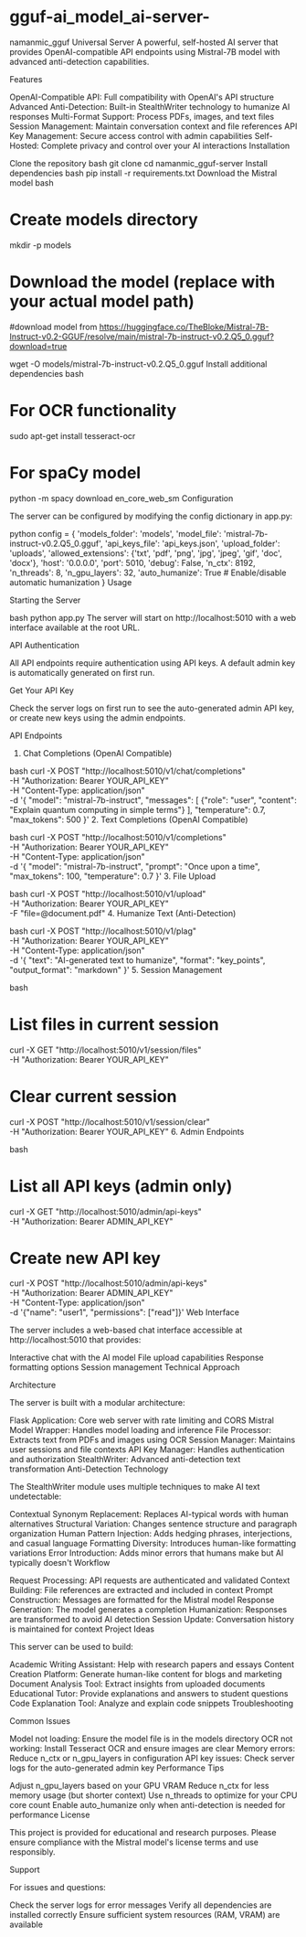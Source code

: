# gguf-ai_model_ai-server-

namanmic_gguf Universal Server
A powerful, self-hosted AI server that provides OpenAI-compatible API endpoints using Mistral-7B model with advanced anti-detection capabilities.

Features

OpenAI-Compatible API: Full compatibility with OpenAI's API structure
Advanced Anti-Detection: Built-in StealthWriter technology to humanize AI responses
Multi-Format Support: Process PDFs, images, and text files
Session Management: Maintain conversation context and file references
API Key Management: Secure access control with admin capabilities
Self-Hosted: Complete privacy and control over your AI interactions
Installation

Clone the repository
bash
git clone <your-repo-url>
cd namanmic_gguf-server
Install dependencies
bash
pip install -r requirements.txt
Download the Mistral model
bash
# Create models directory
mkdir -p models

# Download the model (replace with your actual model path)

#download model from https://huggingface.co/TheBloke/Mistral-7B-Instruct-v0.2-GGUF/resolve/main/mistral-7b-instruct-v0.2.Q5_0.gguf?download=true

wget -O models/mistral-7b-instruct-v0.2.Q5_0.gguf <model-download-url>
Install additional dependencies
bash
# For OCR functionality
sudo apt-get install tesseract-ocr

# For spaCy model
python -m spacy download en_core_web_sm
Configuration

The server can be configured by modifying the config dictionary in app.py:

python
config = {
    'models_folder': 'models',
    'model_file': 'mistral-7b-instruct-v0.2.Q5_0.gguf',
    'api_keys_file': 'api_keys.json',
    'upload_folder': 'uploads',
    'allowed_extensions': {'txt', 'pdf', 'png', 'jpg', 'jpeg', 'gif', 'doc', 'docx'},
    'host': '0.0.0.0',
    'port': 5010,
    'debug': False,
    'n_ctx': 8192,
    'n_threads': 8,
    'n_gpu_layers': 32,
    'auto_humanize': True  # Enable/disable automatic humanization
}
Usage

Starting the Server

bash
python app.py
The server will start on http://localhost:5010 with a web interface available at the root URL.

API Authentication

All API endpoints require authentication using API keys. A default admin key is automatically generated on first run.

Get Your API Key

Check the server logs on first run to see the auto-generated admin API key, or create new keys using the admin endpoints.

API Endpoints

1. Chat Completions (OpenAI Compatible)

bash
curl -X POST "http://localhost:5010/v1/chat/completions" \
  -H "Authorization: Bearer YOUR_API_KEY" \
  -H "Content-Type: application/json" \
  -d '{
    "model": "mistral-7b-instruct",
    "messages": [
      {"role": "user", "content": "Explain quantum computing in simple terms"}
    ],
    "temperature": 0.7,
    "max_tokens": 500
  }'
2. Text Completions (OpenAI Compatible)

bash
curl -X POST "http://localhost:5010/v1/completions" \
  -H "Authorization: Bearer YOUR_API_KEY" \
  -H "Content-Type: application/json" \
  -d '{
    "model": "mistral-7b-instruct",
    "prompt": "Once upon a time",
    "max_tokens": 100,
    "temperature": 0.7
  }'
3. File Upload

bash
curl -X POST "http://localhost:5010/v1/upload" \
  -H "Authorization: Bearer YOUR_API_KEY" \
  -F "file=@document.pdf"
4. Humanize Text (Anti-Detection)

bash
curl -X POST "http://localhost:5010/v1/plag" \
  -H "Authorization: Bearer YOUR_API_KEY" \
  -H "Content-Type: application/json" \
  -d '{
    "text": "AI-generated text to humanize",
    "format": "key_points",
    "output_format": "markdown"
  }'
5. Session Management

bash
# List files in current session
curl -X GET "http://localhost:5010/v1/session/files" \
  -H "Authorization: Bearer YOUR_API_KEY"

# Clear current session
curl -X POST "http://localhost:5010/v1/session/clear" \
  -H "Authorization: Bearer YOUR_API_KEY"
6. Admin Endpoints

bash
# List all API keys (admin only)
curl -X GET "http://localhost:5010/admin/api-keys" \
  -H "Authorization: Bearer ADMIN_API_KEY"

# Create new API key
curl -X POST "http://localhost:5010/admin/api-keys" \
  -H "Authorization: Bearer ADMIN_API_KEY" \
  -H "Content-Type: application/json" \
  -d '{"name": "user1", "permissions": ["read"]}'
Web Interface

The server includes a web-based chat interface accessible at http://localhost:5010 that provides:

Interactive chat with the AI model
File upload capabilities
Response formatting options
Session management
Technical Approach

Architecture

The server is built with a modular architecture:

Flask Application: Core web server with rate limiting and CORS
Mistral Model Wrapper: Handles model loading and inference
File Processor: Extracts text from PDFs and images using OCR
Session Manager: Maintains user sessions and file contexts
API Key Manager: Handles authentication and authorization
StealthWriter: Advanced anti-detection text transformation
Anti-Detection Technology

The StealthWriter module uses multiple techniques to make AI text undetectable:

Contextual Synonym Replacement: Replaces AI-typical words with human alternatives
Structural Variation: Changes sentence structure and paragraph organization
Human Pattern Injection: Adds hedging phrases, interjections, and casual language
Formatting Diversity: Introduces human-like formatting variations
Error Introduction: Adds minor errors that humans make but AI typically doesn't
Workflow

Request Processing: API requests are authenticated and validated
Context Building: File references are extracted and included in context
Prompt Construction: Messages are formatted for the Mistral model
Response Generation: The model generates a completion
Humanization: Responses are transformed to avoid AI detection
Session Update: Conversation history is maintained for context
Project Ideas

This server can be used to build:

Academic Writing Assistant: Help with research papers and essays
Content Creation Platform: Generate human-like content for blogs and marketing
Document Analysis Tool: Extract insights from uploaded documents
Educational Tutor: Provide explanations and answers to student questions
Code Explanation Tool: Analyze and explain code snippets
Troubleshooting

Common Issues

Model not loading: Ensure the model file is in the models directory
OCR not working: Install Tesseract OCR and ensure images are clear
Memory errors: Reduce n_ctx or n_gpu_layers in configuration
API key issues: Check server logs for the auto-generated admin key
Performance Tips

Adjust n_gpu_layers based on your GPU VRAM
Reduce n_ctx for less memory usage (but shorter context)
Use n_threads to optimize for your CPU core count
Enable auto_humanize only when anti-detection is needed for performance
License

This project is provided for educational and research purposes. Please ensure compliance with the Mistral model's license terms and use responsibly.

Support

For issues and questions:

Check the server logs for error messages
Verify all dependencies are installed correctly
Ensure sufficient system resources (RAM, VRAM) are available
